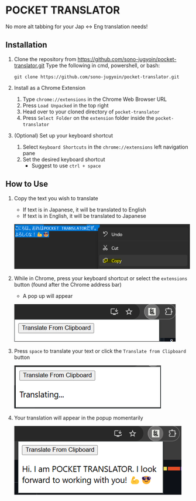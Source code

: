 
# POCKET TRANSLATOR

No more alt tabbing for your Jap <-> Eng translation needs!


  

## Installation

1. Clone the repository from https://github.com/sono-jugyoin/pocket-translator.git
	Type the following in cmd, powershell, or bash:
	```
	git clone https://github.com/sono-jugyoin/pocket-translator.git
	```

2. Install as a Chrome Extension
	1.	 Type `chrome://extensions` in the Chrome Web Browser URL
	2.	 Press `Load Unpacked` in the top right
	3.	 Head over to your cloned directory of `pocket-translator`
	4.	 Press `Select Folder` on the `extension` folder inside the `pocket-translator`
3. (Optional) Set up your keyboard shortcut
	1. Select `Keyboard Shortcuts` in the `chrome://extensions` left navigation pane
	2. Set the desired keyboard shortcut
		- Suggest to use `ctrl + space`

## How to Use
1. Copy the text you wish to translate
	- If text is in Japanese, it will be translated to English
	- If text is in English, it will be translated to Japanese

	![text-to-copy](img/pt-copy.png)
2. While in Chrome, press your keyboard shortcut or select the `extensions` button (found after the Chrome address bar)
	- A pop up will appear

	![pop-up](img/pt-initial.png)
3. Press `space` to translate your text or click the `Translate from Clipboard` button

	![translating](img/pt-processing.png)
4. Your translation will appear in the popup momentarily

	![output](img/pt-output.png)
